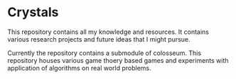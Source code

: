 # Crystals

This repository contains all my knowledge and resources.
It contains various research projects and future ideas that I might pursue.

Currently the repository contains a submodule of colosseum. This repository houses various game thoery based games and experiments with application of algorithms on real world problems.
